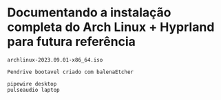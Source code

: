 # Documentando a instalação completa do Arch Linux + Hyprland para futura referência


	archlinux-2023.09.01-x86_64.iso
    
	Pendrive bootavel criado com balenaEtcher

  	pipewire desktop
   	pulseaudio laptop

    	
